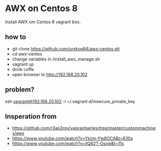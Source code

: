 # AWX on Centos 8
Install AWX om Centos 8 vagrant box.

## how to 

* git clone https://github.com/urskog84/awx-centos.git
* cd awx-centos
* change variables in /install_awx_manage.sh
* vagrant up
* drink coffe
* open browser to http://192.168.20.102

## problem?
ssh vagrant@192.168.20.102 -i ~/.vagrant.d/insecure_private_key 

## Insperation from 
- https://github.com/r3ap3rpy/vagrantseries/tree/master/custommachines/awx
- https://www.youtube.com/watch?v=Ykzm-Yw8OCA&t=630s
- https://www.youtube.com/watch?v=iIQ62T-Gsxw&t=11s
